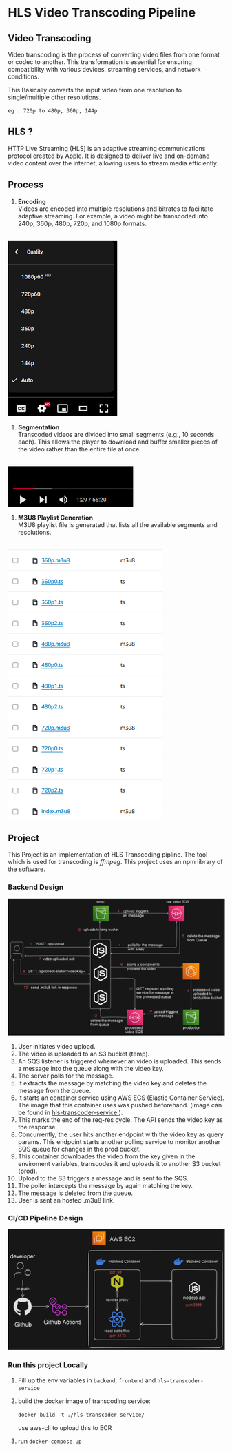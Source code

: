 # HLS Video Transcoding Pipeline

## Video Transcoding
Video transcoding is the process of converting video files from one format or codec to another. This transformation is essential for ensuring compatibility with various devices, streaming services, and network conditions.

This Basically converts the input video from one resolution to single/multiple other resolutions. <br>
    
    eg : 720p to 480p, 360p, 144p

## HLS ?
HTTP Live Streaming (HLS) is an adaptive streaming communications protocol created by Apple. It is designed to deliver live and on-demand video content over the internet, allowing users to stream media efficiently.

## Process
1. **Encoding** <br>
Videos are encoded into multiple resolutions and bitrates to facilitate adaptive streaming. For example, a video might be transcoded into 240p, 360p, 480p, 720p, and 1080p formats. 
<br>    
    <img src="./readme-images/1.png" />

1. **Segmentation** <br>
Transcoded videos are divided into small segments (e.g., 10 seconds each). This allows the player to download and buffer smaller pieces of the video rather than the entire file at once.
<br>    
    <img src="./readme-images/2.png" />

1. **M3U8 Playlist Generation** <br>
M3U8 playlist file is generated that lists all the available segments and resolutions.
<br>    
    <img src="./readme-images/3.png" />

## Project
This Project is an implementation of HLS Transcoding pipline. The tool which is used for transcoding is *ffmpeg*. This project uses an npm library of the software. <br>

### Backend Design

<img src="./readme-images/4.png" />

1. User initiates video upload.
2. The video is uploaded to an S3 bucket (temp).
3. An SQS listener is triggered whenever an video is uploaded. This sends a message into the queue along with the video key.
4. The server polls for the message.
5. It extracts the message by matching the video key and deletes the message from the queue.
6. It starts an container service using AWS ECS (Elastic Container Service). The image that this container uses was pushed beforehand. (image can be found in <a href="https://github.com/anshraiyani/hls-transcoding-pipeline/tree/main/hls-transcoder-service"> hls-transcoder-service </a>).
7. This marks the end of the req-res cycle. The API sends the video key as the response.
8. Concurrently, the user hits another endpoint with the video key as query params. This endpoint starts another polling service to monitor another SQS queue for changes in the prod bucket.
9. This container downloades the video from the key given in the enviroment variables, transcodes it and uploads it to another S3 bucket (prod).
10. Upload to the S3 triggers a message and is sent to the SQS.
11. The poller intercepts the message by again matching the key.
12. The message is deleted from the queue.
13. User is sent an hosted .m3u8 link.

### CI/CD Pipeline Design

<img src="./readme-images/5.png" />

### Run this project Locally

1.  Fill up the env variables in ``` backend ```, ``` frontend ``` and ``` hls-transcoder-service ```

1.  build the docker image of transcoding service:
    
    ``` docker build -t ./hls-transcoder-service/ ```
    
    use aws-cli to upload this to ECR

2.  run ``` docker-compose up ```